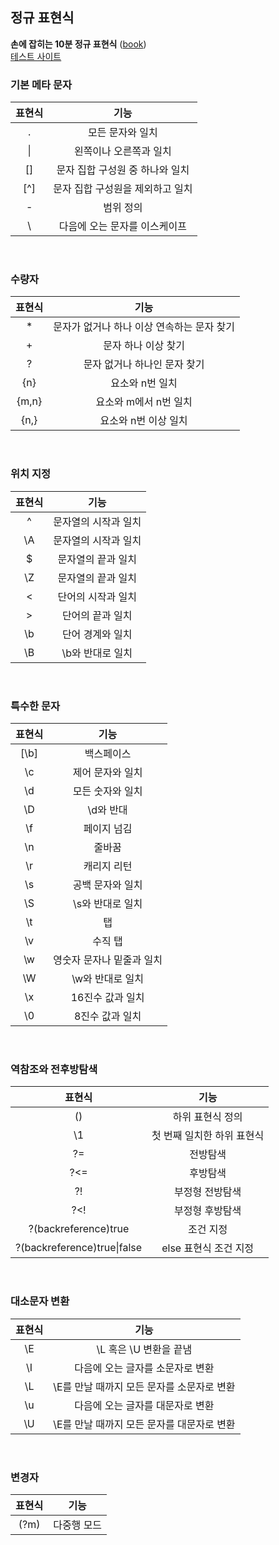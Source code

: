 ## 정규 표현식
**손에 잡히는 10분 정규 표현식** ([book](https://www.aladin.co.kr/shop/wproduct.aspx?ItemId=196607460))
</br>
[테스트 사이트](https://regexr.com/5mhou)
</br>

### 기본 메타 문자
|표현식|기능|
|:---:|:---:|
|.|모든 문자와 일치|
|\||왼쪽이나 오른쪽과 일치|
|[]|문자 집합 구성원 중 하나와 일치|
|[^]|문자 집합 구성원을 제외하고 일치|
|-|범위 정의|
|\ |다음에 오는 문자를 이스케이프|
</br>

### 수량자
|표현식|기능|
|:---:|:---:|
|*|문자가 없거나 하나 이상 연속하는 문자 찾기|
|+|문자 하나 이상 찾기|
|?|문자 없거나 하나인 문자 찾기|
|{n}|요소와 n번 일치|
|{m,n}|요소와 m에서 n번 일치|
|{n,}|요소와 n번 이상 일치|
</br>

### 위치 지정
|표현식|기능|
|:---:|:---:|
|^|문자열의 시작과 일치|
|\A|문자열의 시작과 일치|
|$|문자열의 끝과 일치|
|\Z|문자열의 끝과 일치|
|\<|단어의 시작과 일치|
|\>|단어의 끝과 일치|
|\b|단어 경계와 일치
|\B|\b와 반대로 일치|
</br>

### 특수한 문자
|표현식|기능|
|:---:|:---:|
|[\b]|백스페이스|
|\c|제어 문자와 일치|
|\d|모든 숫자와 일치|
|\D|\d와 반대|
|\f|페이지 넘김|
|\n|줄바꿈|
|\r|캐리지 리턴|
|\s|공백 문자와 일치|
|\S|\s와 반대로 일치|
|\t|탭|
|\v|수직 탭|
|\w|영숫자 문자나 밑줄과 일치|
|\W|\w와 반대로 일치|
|\x|16진수 값과 일치|
|\0|8진수 값과 일치|
</br>

### 역참조와 전후방탐색
|표현식|기능|
|:---:|:---:|
|()|하위 표현식 정의|
|\1|첫 번째 일치한 하위 표현식|
|?=|전방탐색|
|?<=|후방탐색|
|?!|부정형 전방탐색|
|?<!|부정형 후방탐색|
|?(backreference)true|조건 지정|
|?(backreference)true\|false|else 표현식 조건 지정|
</br>

### 대소문자 변환
|표현식|기능|
|:---:|:---:|
|\E|\L 혹은 \U 변환을 끝냄|
|\I|다음에 오는 글자를 소문자로 변환|
|\L|\E를 만날 때까지 모든 문자를 소문자로 변환|
|\u|다음에 오는 글자를 대문자로 변환
|\U|\E를 만날 때까지 모든 문자를 대문자로 변환|
</br>

### 변경자
|표현식|기능|
|:---:|:---:|
|(?m)|다중행 모드|
